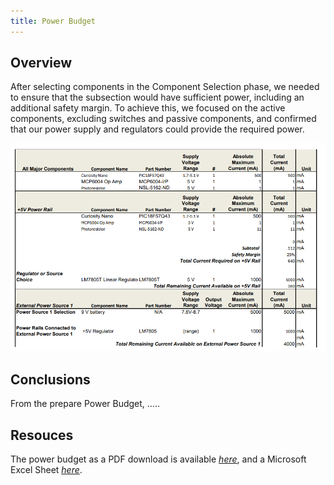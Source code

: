 ```yaml
---
title: Power Budget
---
```


## Overview
After selecting components in the Component Selection phase, we needed to ensure that the subsection would have sufficient power, including an additional safety margin. To achieve this, we focused on the active components, excluding switches and passive components, and confirmed that our power supply and regulators could provide the required power.


![budget1](powerbudget.png)


## Conclusions

From the prepare Power Budget, .....

## Resouces

The power budget as a PDF download is available [*here*](Power_Budget.pdf), and a Microsoft Excel Sheet [*here*](Power_Budget.xlsx).
